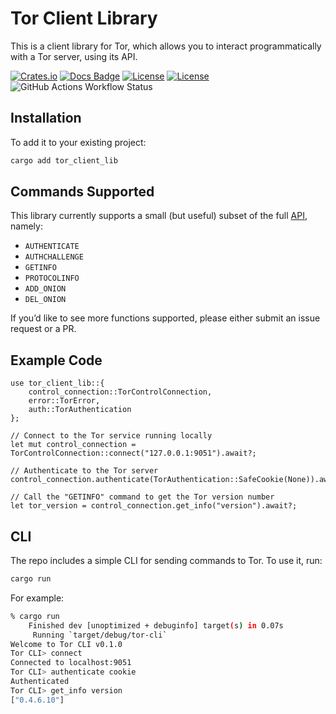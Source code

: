 # Tor Client Library

This is a client library for Tor, which allows you to interact programmatically with a Tor server, using its API.

[![Crates.io](https://img.shields.io/crates/v/tor-client-lib?style=flat-square)](https://crates.io/crates/tor-client-lib)
[![Docs Badge](https://img.shields.io/docsrs/tor-client-lib?logo=rust&style=flat-square)](https://docs.rs/crate/tor-client-lib/)
[![License](https://img.shields.io/badge/license-Apache%202.0-blue?style=flat-square)](LICENSE-APACHE)
[![License](https://img.shields.io/badge/license-MIT-blue?style=flat-square)](LICENSE-MIT)
![GitHub Actions Workflow Status](https://img.shields.io/github/actions/workflow/status/jacklund/tor-client-lib/rust.yml)

## Installation

To add it to your existing project:

```bash
cargo add tor_client_lib
```

## Commands Supported

This library currently supports a small (but useful) subset of the full [API](https://github.com/torproject/torspec/blob/main/control-spec.txt), namely:

- `AUTHENTICATE`
- `AUTHCHALLENGE`
- `GETINFO`
- `PROTOCOLINFO`
- `ADD_ONION`
- `DEL_ONION`

If you’d like to see more functions supported, please either submit an issue request or a PR.

## Example Code

```rustuse tor_client_lib::{
use tor_client_lib::{
	control_connection::TorControlConnection,
    error::TorError,
    auth::TorAuthentication
};

// Connect to the Tor service running locally
let mut control_connection = TorControlConnection::connect("127.0.0.1:9051").await?;

// Authenticate to the Tor server
control_connection.authenticate(TorAuthentication::SafeCookie(None)).await?;

// Call the "GETINFO" command to get the Tor version number
let tor_version = control_connection.get_info("version").await?;
```

## CLI

The repo includes a simple CLI for sending commands to Tor. To use it, run:

```bash
cargo run
```

For example:

```bash
% cargo run
    Finished dev [unoptimized + debuginfo] target(s) in 0.07s
     Running `target/debug/tor-cli`
Welcome to Tor CLI v0.1.0
Tor CLI> connect
Connected to localhost:9051
Tor CLI> authenticate cookie
Authenticated
Tor CLI> get_info version
["0.4.6.10"]
```
